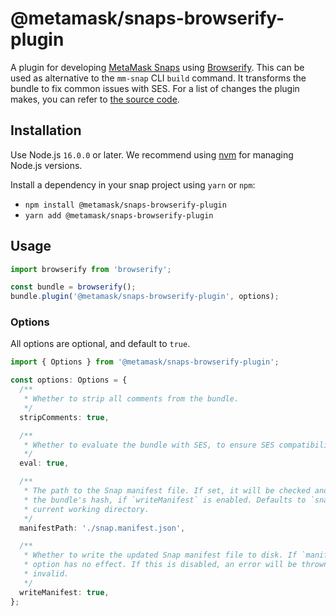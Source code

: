 # @metamask/snaps-browserify-plugin

A plugin for developing [MetaMask Snaps](https://docs.metamask.io/guide/snaps.html) using [Browserify](https://browserify.org/). This can be used as alternative to the `mm-snap` CLI `build` command. It transforms the bundle to fix common issues with SES. For a list of changes the plugin makes, you can refer to [the source code](../utils/src/bundle.ts).

## Installation

Use Node.js `16.0.0` or later. We recommend using [nvm](https://github.com/nvm-sh/nvm) for managing Node.js versions.

Install a dependency in your snap project using `yarn` or `npm`:

- `npm install @metamask/snaps-browserify-plugin`
- `yarn add @metamask/snaps-browserify-plugin`

## Usage

```ts
import browserify from 'browserify';

const bundle = browserify();
bundle.plugin('@metamask/snaps-browserify-plugin', options);
```

### Options

All options are optional, and default to `true`.

```ts
import { Options } from '@metamask/snaps-browserify-plugin';

const options: Options = {
  /**
   * Whether to strip all comments from the bundle.
   */
  stripComments: true,

  /**
   * Whether to evaluate the bundle with SES, to ensure SES compatibility.
   */
  eval: true,

  /**
   * The path to the Snap manifest file. If set, it will be checked and automatically updated with
   * the bundle's hash, if `writeManifest` is enabled. Defaults to `snap/manifest.json` in the
   * current working directory.
   */
  manifestPath: './snap.manifest.json',

  /**
   * Whether to write the updated Snap manifest file to disk. If `manifestPath` is not set, this
   * option has no effect. If this is disabled, an error will be thrown if the manifest file is
   * invalid.
   */
  writeManifest: true,
};
```
